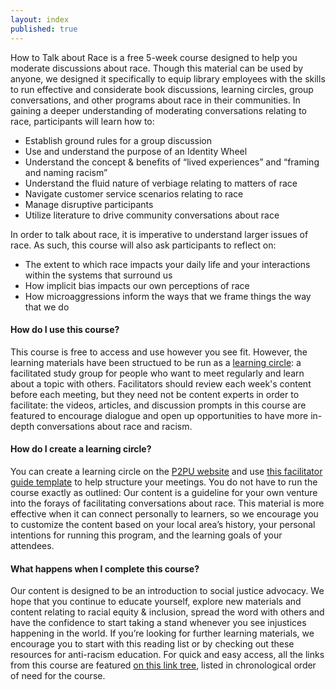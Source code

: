 ```yaml
---
layout: index
published: true
---
```

How to Talk about Race is a free 5-week course designed to help you moderate discussions about race. Though this material can be used by anyone, we designed it specifically to equip library employees with the skills to run effective and considerate book discussions, learning circles, group conversations, and other programs about race in their communities. In gaining a deeper understanding of moderating conversations relating to race, participants will learn how to:
- Establish ground rules for a group discussion
- Use and understand the purpose of an Identity Wheel
- Understand the concept & benefits of “lived experiences” and “framing and naming racism”
- Understand the fluid nature of verbiage relating to matters of race
- Navigate customer service scenarios relating to race
- Manage disruptive participants
- Utilize literature to drive community conversations about race

In order to talk about race, it is imperative to understand larger issues of race. As such, this course will also ask participants to reflect on:
- The extent to which race impacts your daily life and your interactions within the systems that surround us
- How implicit bias impacts our own perceptions of race
- How microaggressions inform the ways that we frame things the way that we do

#### How do I use this course?
This course is free to access and use however you see fit. However, the learning materials have been structued to be run as a [learning circle](https://www.p2pu.org/en/): a facilitated study group for people who want to meet regularly and learn about a topic with others. Facilitators should review each week's content before each meeting, but they need not be content experts in order to facilitate: the videos, articles, and discussion prompts in this course are featured to encourage dialogue and open up opportunities to have more in-depth conversations about race and racism. 

#### How do I create a learning circle?
You can create a learning circle on the [P2PU website](http://p2pu.org) and use [this facilitator guide template](https://docs.google.com/document/d/1tiv1Y4ScGm4mVnJh4tUjCSzvCr44jaaI9_fn5y36Hvk/edit#) to help structure your meetings. You do not have to run the course exactly as outlined: Our content is a guideline for your own venture into the forays of facilitating conversations about race. This material is more effective when it can connect personally to learners, so we encourage you to customize the content based on your local area’s history, your personal intentions for running this program, and the learning goals of your attendees. 

#### What happens when I complete this course?
Our content is designed to be an introduction to social justice advocacy. We hope that you continue to educate yourself, explore new materials and content relating to racial equity & inclusion, spread the word with others and have the confidence to start taking a stand whenever you see injustices happening in the world. If you’re looking for further learning materials, we encourage you to start with this reading list or by checking out these resources for anti-racism education. For quick and easy access, all the links from this course are featured [on this link tree](https://linktr.ee/howtotalkaboutrace), listed in chronological order of need for the course. 


